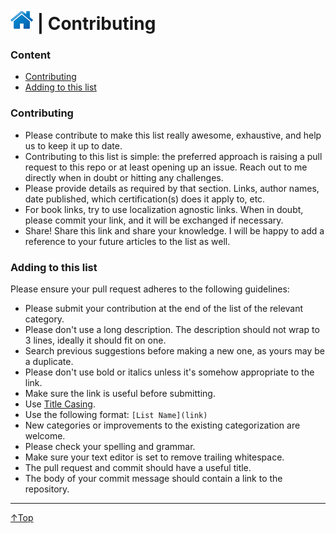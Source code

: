 # [![Home](/img/home.png)](README.md "Home") | Contributing

### Content
- [Contributing](#contributing)
- [Adding to this list](#adding-to-this-list)

  
### Contributing
- Please contribute to make this list really awesome, exhaustive, and help us to keep it up to date.
- Contributing to this list is simple: the preferred approach is raising a pull request to this repo or at least opening up an issue. Reach out to me directly when in doubt or hitting any challenges.
- Please provide details as required by that section.  Links, author names, date published, which certification(s) does it apply to, etc.
- For book links, try to use localization agnostic links. When in doubt, please commit your link, and it will be exchanged if necessary.
- Share! Share this link and share your knowledge. I will be happy to add a reference to your future articles to the list as well.

### Adding to this list

Please ensure your pull request adheres to the following guidelines:

- Please submit your contribution at the end of the list of the relevant category.
- Please don't use a long description. The description should not wrap to 3 lines, ideally it should fit on one.
- Search previous suggestions before making a new one, as yours may be a duplicate. 
- Please don't use bold or italics unless it's somehow appropriate to the link.
- Make sure the link is useful before submitting. 
- Use [Title Casing](https://titlecaseconverter.com/).
- Use the following format: `[List Name](link)`
- New categories or improvements to the existing categorization are welcome.
- Please check your spelling and grammar.
- Make sure your text editor is set to remove trailing whitespace.
- The pull request and commit should have a useful title.
- The body of your commit message should contain a link to the repository.

___
 <a href="#top" title="Back to the top.">↑Top</a>